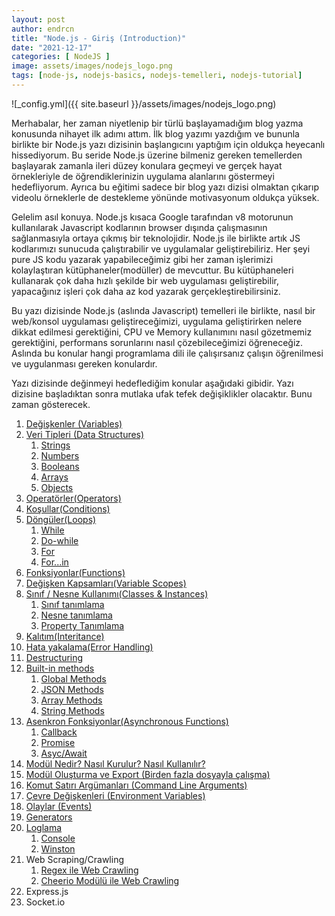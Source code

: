 ```yaml
---
layout: post
author: endrcn
title: "Node.js - Giriş (Introduction)"
date: "2021-12-17"
categories: [ NodeJS ]
image: assets/images/nodejs_logo.png
tags: [node-js, nodejs-basics, nodejs-temelleri, nodejs-tutorial]
---
```


![_config.yml]({{ site.baseurl }}/assets/images/nodejs_logo.png)

Merhabalar, her zaman niyetlenip bir türlü başlayamadığım blog yazma konusunda nihayet ilk adımı attım. İlk blog yazımı yazdığım ve bununla birlikte bir Node.js yazı dizisinin başlangıcını yaptığım için oldukça heyecanlı hissediyorum. Bu seride Node.js üzerine bilmeniz gereken temellerden başlayarak zamanla ileri düzey konulara geçmeyi ve gerçek hayat örnekleriyle de öğrendiklerinizin uygulama alanlarını göstermeyi hedefliyorum. Ayrıca bu eğitimi sadece bir blog yazı dizisi olmaktan çıkarıp videolu örneklerle de destekleme yönünde motivasyonum oldukça yüksek.

Gelelim asıl konuya. Node.js kısaca Google tarafından v8 motorunun kullanılarak Javascript kodlarının browser dışında çalışmasının sağlanmasıyla ortaya çıkmış bir teknolojidir. Node.js ile birlikte artık JS kodlarımızı sunucuda çalıştırabilir ve uygulamalar geliştirebiliriz. Her şeyi pure JS kodu yazarak yapabileceğimiz gibi her zaman işlerimizi kolaylaştıran kütüphaneler(modüller) de mevcuttur. Bu kütüphaneleri kullanarak çok daha hızlı şekilde bir web uygulaması geliştirebilir, yapacağınız işleri çok daha az kod yazarak gerçekleştirebilirsiniz.

Bu yazı dizisinde Node.js (aslında Javascript) temelleri ile birlikte, nasıl bir web/konsol uygulaması geliştireceğimizi, uygulama geliştirirken nelere dikkat edilmesi gerektiğini, CPU ve Memory kullanımını nasıl gözetmemiz gerektiğini, performans sorunlarını nasıl çözebileceğimizi öğreneceğiz. Aslında bu konular hangi programlama dili ile çalışırsanız çalışın öğrenilmesi ve uygulanması gereken konulardır.

Yazı dizisinde değinmeyi hedeflediğim konular aşağıdaki gibidir. Yazı dizisine başladıktan sonra mutlaka ufak tefek değişiklikler olacaktır. Bunu zaman gösterecek.

1. [Değişkenler (Variables)](https://endrcn.dev/nodejs-variables/)
2. [Veri Tipleri (Data Structures)](https://endrcn.dev/nodejs-data-types/)
    1. [Strings](https://endrcn.dev/nodejs-data-types/#Strings)
    2. [Numbers](https://endrcn.dev/nodejs-data-types/#Numbers)
    3. [Booleans](https://endrcn.dev/nodejs-data-types/#Booleans)
    4. [Arrays](https://endrcn.dev/nodejs-data-types/#Arrays)
    5. [Objects](https://endrcn.dev/nodejs-data-types/#Objects)
3. [Operatörler(Operators)](https://endrcn.dev/nodejs-operators/)
4. [Koşullar(Conditions)](https://endrcn.dev/nodejs-conditions/)
5. [Döngüler(Loops)](https://endrcn.dev/nodejs-loops/)
    1. [While](https://endrcn.dev/nodejs-loops/#While_Dongusu)
    2. [Do-while](https://endrcn.dev/nodejs-loops/#Do-While_Dongusu)
    3. [For](https://endrcn.dev/nodejs-loops/#For_Dongusu)
    4. [For...in](https://endrcn.dev/nodejs-loops/https://endrcn.dev/nodejs-loops/#For8230in_Dongusu)
6. [Fonksiyonlar(Functions)](https://endrcn.dev/nodejs-functions/)
7. [Değişken Kapsamları(Variable Scopes)](https://endrcn.dev/nodejs-scopes/)
8. [Sınıf / Nesne Kullanımı(Classes & Instances)](https://endrcn.dev/nodejs-classes/)
    1. [Sınıf tanımlama](https://endrcn.dev/nodejs-classes/#https://endrcn.dev/nodejs-classes/#Sinif_Tanimlama)
    2. [Nesne tanımlama](https://endrcn.dev/nodejs-classes/#https://endrcn.dev/nodejs-classes/#Nesne_Tanimlama)
    3. [Property Tanımlama](https://endrcn.dev/nodejs-classes/#Property_Tanimlama)
9. [Kalıtım(Interitance)](https://endrcn.dev/nodejs-inheritance/)
10. [Hata yakalama(Error Handling)](https://endrcn.dev/nodejs-error-handling/)
11. [Destructuring](https://endrcn.dev/nodejs-destructuring/)
12. [Built-in methods](https://endrcn.dev/nodejs-built-in-modules/)
    1. [Global Methods](https://endrcn.dev/nodejs-built-in-modules/#Genel_Metotlar)
    2. [JSON Methods](https://endrcn.dev/nodejs-built-in-modules/#JSON_Methods)
    3. [Array Methods](https://endrcn.dev/nodejs-built-in-modules/#Array_Methods)
    4. [String Methods](https://endrcn.dev/nodejs-built-in-modules/#String_Methods)
13. [Asenkron Fonksiyonlar(Asynchronous Functions)](https://endrcn.dev/nodejs-asynchronous-functions/)
    1. [Callback](https://endrcn.dev/nodejs-asynchronous-functions/#Callback)
    2. [Promise](https://endrcn.dev/nodejs-asynchronous-functions/#Promise)
    3. [Asyc/Await](https://endrcn.dev/nodejs-asynchronous-functions/#Async_Await)
14. [Modül Nedir? Nasıl Kurulur? Nasıl Kullanılır?](https://endrcn.dev/nodejs-modules/)
15. [Modül Oluşturma ve Export (Birden fazla dosyayla çalışma)](https://endrcn.dev/nodejs-module-export/)
16. [Komut Satırı Argümanları (Command Line Arguments)](https://endrcn.dev/nodejs-arguments/)
17. [Çevre Değişkenleri (Environment Variables)](https://endrcn.dev/nodejs-environments/)
18. [Olaylar (Events)](https://endrcn.dev/nodejs-events/)
19. [Generators](https://endrcn.dev/nodejs-generators/)
20. [Loglama](https://endrcn.dev/nodejs-loglama/)
    1. [Console](https://endrcn.dev/nodejs-loglama/#Console)
    2. [Winston](https://endrcn.dev/nodejs-loglama/#Winston_Modulu_ile_Loglama)
21. Web Scraping/Crawling
    1. [Regex ile Web Crawling](https://endrcn.dev/nodejs-web-scraping-with-regex/)
    2. [Cheerio Modülü ile Web Crawling](https://endrcn.dev/nodejs-web-scraping-with-cheerio/)
22. Express.js
23. Socket.io
